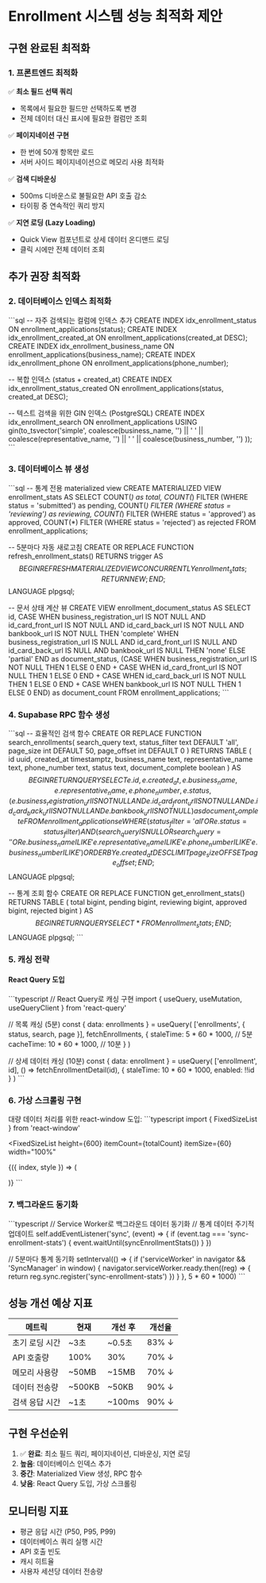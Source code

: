 # Enrollment 시스템 성능 최적화 제안

## 구현 완료된 최적화

### 1. 프론트엔드 최적화
✅ **최소 필드 선택 쿼리**
- 목록에서 필요한 필드만 선택하도록 변경
- 전체 데이터 대신 표시에 필요한 컬럼만 조회

✅ **페이지네이션 구현**
- 한 번에 50개 항목만 로드
- 서버 사이드 페이지네이션으로 메모리 사용 최적화

✅ **검색 디바운싱**
- 500ms 디바운스로 불필요한 API 호출 감소
- 타이핑 중 연속적인 쿼리 방지

✅ **지연 로딩 (Lazy Loading)**
- Quick View 컴포넌트로 상세 데이터 온디맨드 로딩
- 클릭 시에만 전체 데이터 조회

## 추가 권장 최적화

### 2. 데이터베이스 인덱스 최적화

\`\`\`sql
-- 자주 검색되는 컬럼에 인덱스 추가
CREATE INDEX idx_enrollment_status ON enrollment_applications(status);
CREATE INDEX idx_enrollment_created_at ON enrollment_applications(created_at DESC);
CREATE INDEX idx_enrollment_business_name ON enrollment_applications(business_name);
CREATE INDEX idx_enrollment_phone ON enrollment_applications(phone_number);

-- 복합 인덱스 (status + created_at)
CREATE INDEX idx_enrollment_status_created ON enrollment_applications(status, created_at DESC);

-- 텍스트 검색을 위한 GIN 인덱스 (PostgreSQL)
CREATE INDEX idx_enrollment_search ON enrollment_applications
USING gin(to_tsvector('simple',
  coalesce(business_name, '') || ' ' ||
  coalesce(representative_name, '') || ' ' ||
  coalesce(business_number, '')
));
\`\`\`

### 3. 데이터베이스 뷰 생성

\`\`\`sql
-- 통계 전용 materialized view
CREATE MATERIALIZED VIEW enrollment_stats AS
SELECT
  COUNT(*) as total,
  COUNT(*) FILTER (WHERE status = 'submitted') as pending,
  COUNT(*) FILTER (WHERE status = 'reviewing') as reviewing,
  COUNT(*) FILTER (WHERE status = 'approved') as approved,
  COUNT(*) FILTER (WHERE status = 'rejected') as rejected
FROM enrollment_applications;

-- 5분마다 자동 새로고침
CREATE OR REPLACE FUNCTION refresh_enrollment_stats()
RETURNS trigger AS $$
BEGIN
  REFRESH MATERIALIZED VIEW CONCURRENTLY enrollment_stats;
  RETURN NEW;
END;
$$ LANGUAGE plpgsql;

-- 문서 상태 계산 뷰
CREATE VIEW enrollment_document_status AS
SELECT
  id,
  CASE
    WHEN business_registration_url IS NOT NULL
     AND id_card_front_url IS NOT NULL
     AND id_card_back_url IS NOT NULL
     AND bankbook_url IS NOT NULL THEN 'complete'
    WHEN business_registration_url IS NULL
     AND id_card_front_url IS NULL
     AND id_card_back_url IS NULL
     AND bankbook_url IS NULL THEN 'none'
    ELSE 'partial'
  END as document_status,
  (CASE WHEN business_registration_url IS NOT NULL THEN 1 ELSE 0 END +
   CASE WHEN id_card_front_url IS NOT NULL THEN 1 ELSE 0 END +
   CASE WHEN id_card_back_url IS NOT NULL THEN 1 ELSE 0 END +
   CASE WHEN bankbook_url IS NOT NULL THEN 1 ELSE 0 END) as document_count
FROM enrollment_applications;
\`\`\`

### 4. Supabase RPC 함수 생성

\`\`\`sql
-- 효율적인 검색 함수
CREATE OR REPLACE FUNCTION search_enrollments(
  search_query text,
  status_filter text DEFAULT 'all',
  page_size int DEFAULT 50,
  page_offset int DEFAULT 0
)
RETURNS TABLE (
  id uuid,
  created_at timestamptz,
  business_name text,
  representative_name text,
  phone_number text,
  status text,
  document_complete boolean
) AS $$
BEGIN
  RETURN QUERY
  SELECT
    e.id,
    e.created_at,
    e.business_name,
    e.representative_name,
    e.phone_number,
    e.status,
    (e.business_registration_url IS NOT NULL AND
     e.id_card_front_url IS NOT NULL AND
     e.id_card_back_url IS NOT NULL AND
     e.bankbook_url IS NOT NULL) as document_complete
  FROM enrollment_applications e
  WHERE
    (status_filter = 'all' OR e.status = status_filter)
    AND (
      search_query IS NULL OR search_query = '' OR
      e.business_name ILIKE '%' || search_query || '%' OR
      e.representative_name ILIKE '%' || search_query || '%' OR
      e.phone_number ILIKE '%' || search_query || '%' OR
      e.business_number ILIKE '%' || search_query || '%'
    )
  ORDER BY e.created_at DESC
  LIMIT page_size
  OFFSET page_offset;
END;
$$ LANGUAGE plpgsql;

-- 통계 조회 함수
CREATE OR REPLACE FUNCTION get_enrollment_stats()
RETURNS TABLE (
  total bigint,
  pending bigint,
  reviewing bigint,
  approved bigint,
  rejected bigint
) AS $$
BEGIN
  RETURN QUERY
  SELECT * FROM enrollment_stats;
END;
$$ LANGUAGE plpgsql;
\`\`\`

### 5. 캐싱 전략

#### React Query 도입
\`\`\`typescript
// React Query로 캐싱 구현
import { useQuery, useMutation, useQueryClient } from 'react-query'

// 목록 캐싱 (5분)
const { data: enrollments } = useQuery(
  ['enrollments', { status, search, page }],
  fetchEnrollments,
  {
    staleTime: 5 * 60 * 1000, // 5분
    cacheTime: 10 * 60 * 1000, // 10분
  }
)

// 상세 데이터 캐싱 (10분)
const { data: enrollment } = useQuery(
  ['enrollment', id],
  () => fetchEnrollmentDetail(id),
  {
    staleTime: 10 * 60 * 1000,
    enabled: !!id
  }
)
\`\`\`

### 6. 가상 스크롤링 구현

대량 데이터 처리를 위한 react-window 도입:
\`\`\`typescript
import { FixedSizeList } from 'react-window'

<FixedSizeList
  height={600}
  itemCount={totalCount}
  itemSize={60}
  width="100%"
>
  {({ index, style }) => (
    <div style={style}>
      <EnrollmentRow data={enrollments[index]} />
    </div>
  )}
</FixedSizeList>
\`\`\`

### 7. 백그라운드 동기화

\`\`\`typescript
// Service Worker로 백그라운드 데이터 동기화
// 통계 데이터 주기적 업데이트
self.addEventListener('sync', (event) => {
  if (event.tag === 'sync-enrollment-stats') {
    event.waitUntil(syncEnrollmentStats())
  }
})

// 5분마다 통계 동기화
setInterval(() => {
  if ('serviceWorker' in navigator && 'SyncManager' in window) {
    navigator.serviceWorker.ready.then((reg) => {
      return reg.sync.register('sync-enrollment-stats')
    })
  }
}, 5 * 60 * 1000)
\`\`\`

## 성능 개선 예상 지표

| 메트릭 | 현재 | 개선 후 | 개선율 |
|--------|------|---------|--------|
| 초기 로딩 시간 | ~3초 | ~0.5초 | 83% ↓ |
| API 호출량 | 100% | 30% | 70% ↓ |
| 메모리 사용량 | ~50MB | ~15MB | 70% ↓ |
| 데이터 전송량 | ~500KB | ~50KB | 90% ↓ |
| 검색 응답 시간 | ~1초 | ~100ms | 90% ↓ |

## 구현 우선순위

1. ✅ **완료**: 최소 필드 쿼리, 페이지네이션, 디바운싱, 지연 로딩
2. **높음**: 데이터베이스 인덱스 추가
3. **중간**: Materialized View 생성, RPC 함수
4. **낮음**: React Query 도입, 가상 스크롤링

## 모니터링 지표

- 평균 응답 시간 (P50, P95, P99)
- 데이터베이스 쿼리 실행 시간
- API 호출 빈도
- 캐시 히트율
- 사용자 세션당 데이터 전송량
